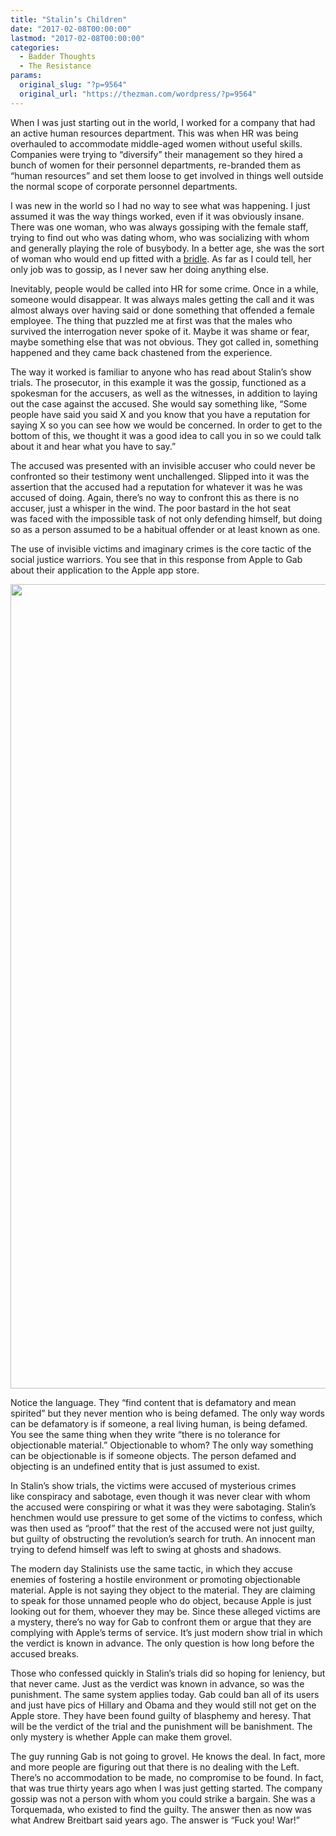 ```yaml
---
title: "Stalin’s Children"
date: "2017-02-08T00:00:00"
lastmod: "2017-02-08T00:00:00"
categories:
  - Badder Thoughts
  - The Resistance
params:
  original_slug: "?p=9564"
  original_url: "https://thezman.com/wordpress/?p=9564"
---
```


When I was just starting out in the world, I worked for a company that
had an active human resources department. This was when HR was being
overhauled to accommodate middle-aged women without useful skills.
Companies were trying to “diversify” their management so they hired a
bunch of women for their personnel departments, re-branded them as
“human resources” and set them loose to get involved in things well
outside the normal scope of corporate personnel departments.

I was new in the world so I had no way to see what was happening. I just
assumed it was the way things worked, even if it was obviously insane.
There was one woman, who was always gossiping with the female staff,
trying to find out who was dating whom, who was socializing with whom
and generally playing the role of busybody. In a better age, she was the
sort of woman who would end up fitted with a
<a href="https://en.wikipedia.org/wiki/Scold&#39;s_bridle"
target="_blank">bridle</a>. As far as I could tell, her only job was
to gossip, as I never saw her doing anything else.

Inevitably, people would be called into HR for some crime. Once in a
while, someone would disappear. It was always males getting the call and
it was almost always over having said or done something that offended a
female employee. The thing that puzzled me at first was that the males
who survived the interrogation never spoke of it. Maybe it was shame or
fear, maybe something else that was not obvious. They got called in,
something happened and they came back chastened from the experience.

The way it worked is familiar to anyone who has read about Stalin’s show
trials. The prosecutor, in this example it was the gossip, functioned as
a spokesman for the accusers, as well as the witnesses, in addition to
laying out the case against the accused. She would say something like,
“Some people have said you said X and you know that you have a
reputation for saying X so you can see how we would be concerned. In
order to get to the bottom of this, we thought it was a good idea to
call you in so we could talk about it and hear what you have to say.”

The accused was presented with an invisible accuser who could never be
confronted so their testimony went unchallenged. Slipped into it was the
assertion that the accused had a reputation for whatever it was he was
accused of doing. Again, there’s no way to confront this as there is no
accuser, just a whisper in the wind. The poor bastard in the hot seat
was faced with the impossible task of not only defending himself, but
doing so as a person assumed to be a habitual offender or at least known
as one.

The use of invisible victims and imaginary crimes is the core tactic of
the social justice warriors. You see that in this response from Apple to
Gab about their application to the Apple app store.

[<img
src="http://thezman.com/wordpress/wp-content/uploads/2017/02/589a2a09ec78a.png"
class="alignleft size-full wp-image-9565" decoding="async"
sizes="(max-width: 750px) 100vw, 750px"
srcset="https://thezman.com/wordpress/wp-content/uploads/2017/02/589a2a09ec78a.png 750w, https://thezman.com/wordpress/wp-content/uploads/2017/02/589a2a09ec78a-175x300.png 175w, https://thezman.com/wordpress/wp-content/uploads/2017/02/589a2a09ec78a-597x1024.png 597w"
width="750" height="1287" />](http://thezman.com/wordpress/wp-content/uploads/2017/02/589a2a09ec78a.png)

Notice the language. They “find content that is defamatory and mean
spirited” but they never mention who is being defamed. The only way
words can be defamatory is if someone, a real living human, is being
defamed. You see the same thing when they write “there is no tolerance
for objectionable material.” Objectionable to whom? The only way
something can be objectionable is if someone objects. The person defamed
and objecting is an undefined entity that is just assumed to exist.

In Stalin’s show trials, the victims were accused of mysterious crimes
like conspiracy and sabotage, even though it was never clear with whom
the accused were conspiring or what it was they were sabotaging.
Stalin’s henchmen would use pressure to get some of the victims to
confess, which was then used as “proof” that the rest of the accused
were not just guilty, but guilty of obstructing the revolution’s search
for truth. An innocent man trying to defend himself was left to swing at
ghosts and shadows.

The modern day Stalinists use the same tactic, in which they accuse
enemies of fostering a hostile environment or promoting objectionable
material. Apple is not saying they object to the material. They are
claiming to speak for those unnamed people who do object, because Apple
is just looking out for them, whoever they may be. Since these alleged
victims are a mystery, there’s no way for Gab to confront them or argue
that they are complying with Apple’s terms of service. It’s just modern
show trial in which the verdict is known in advance. The only question
is how long before the accused breaks.

Those who confessed quickly in Stalin’s trials did so hoping for
leniency, but that never came. Just as the verdict was known in advance,
so was the punishment. The same system applies today. Gab could ban all
of its users and just have pics of Hillary and Obama and they would
still not get on the Apple store. They have been found guilty of
blasphemy and heresy. That will be the verdict of the trial and the
punishment will be banishment. The only mystery is whether Apple can
make them grovel.

The guy running Gab is not going to grovel. He knows the deal. In fact,
more and more people are figuring out that there is no dealing with the
Left. There’s no accommodation to be made, no compromise to be found. In
fact, that was true thirty years ago when I was just getting started.
The company gossip was not a person with whom you could strike a
bargain. She was a Torquemada, who existed to find the guilty. The
answer then as now was what Andrew Breitbart said years ago. The answer
is “Fuck you! War!”
